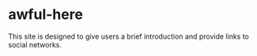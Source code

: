 # awful-here
This site is designed to give users a brief introduction and provide links to social networks.
